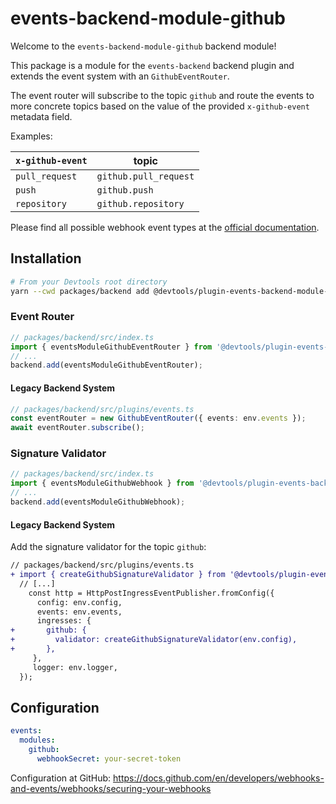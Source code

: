 # events-backend-module-github

Welcome to the `events-backend-module-github` backend module!

This package is a module for the `events-backend` backend plugin
and extends the event system with an `GithubEventRouter`.

The event router will subscribe to the topic `github`
and route the events to more concrete topics based on the value
of the provided `x-github-event` metadata field.

Examples:

| `x-github-event` | topic                 |
| ---------------- | --------------------- |
| `pull_request`   | `github.pull_request` |
| `push`           | `github.push`         |
| `repository`     | `github.repository`   |

Please find all possible webhook event types at the
[official documentation](https://docs.github.com/en/developers/webhooks-and-events/webhooks/webhook-events-and-payloads).

## Installation

```bash
# From your Devtools root directory
yarn --cwd packages/backend add @devtools/plugin-events-backend-module-github
```

### Event Router

```ts
// packages/backend/src/index.ts
import { eventsModuleGithubEventRouter } from '@devtools/plugin-events-backend-module-github/alpha';
// ...
backend.add(eventsModuleGithubEventRouter);
```

#### Legacy Backend System

```ts
// packages/backend/src/plugins/events.ts
const eventRouter = new GithubEventRouter({ events: env.events });
await eventRouter.subscribe();
```

### Signature Validator

```ts
// packages/backend/src/index.ts
import { eventsModuleGithubWebhook } from '@devtools/plugin-events-backend-module-github/alpha';
// ...
backend.add(eventsModuleGithubWebhook);
```

#### Legacy Backend System

Add the signature validator for the topic `github`:

```diff
// packages/backend/src/plugins/events.ts
+ import { createGithubSignatureValidator } from '@devtools/plugin-events-backend-module-github';
  // [...]
    const http = HttpPostIngressEventPublisher.fromConfig({
      config: env.config,
      events: env.events,
      ingresses: {
+       github: {
+         validator: createGithubSignatureValidator(env.config),
+       },
     },
     logger: env.logger,
  });
```

## Configuration

```yaml
events:
  modules:
    github:
      webhookSecret: your-secret-token
```

Configuration at GitHub:
https://docs.github.com/en/developers/webhooks-and-events/webhooks/securing-your-webhooks

